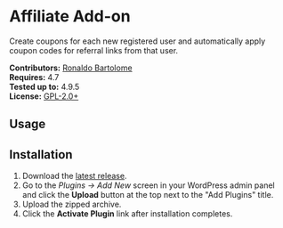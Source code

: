 # Affiliate Add-on 

Create coupons for each new registered user and automatically apply coupon codes for referral links from that user.

__Contributors:__ [Ronaldo Bartolome](https://github.com/linuxbastard)  
__Requires:__ 4.7  
__Tested up to:__ 4.9.5  
__License:__ [GPL-2.0+](https://www.gnu.org/licenses/gpl-2.0.html)  

## Usage



## Installation ##

1. Download the [latest release](https://github.com/linuxbastard/bkw-affiliate-addon).
2. Go to the _Plugins &rarr; Add New_ screen in your WordPress admin panel and click the __Upload__ button at the top next to the "Add Plugins" title.
3. Upload the zipped archive.
4. Click the __Activate Plugin__ link after installation completes.
